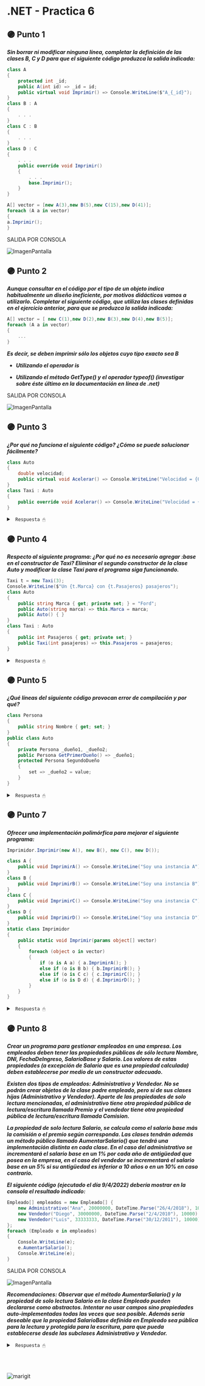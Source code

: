 # .NET - Practica 6


## 🟣 Punto 1

***Sin borrar ni modificar ninguna línea, completar la definición de las clases B, C y D para que el siguiente código produzca la salida indicada:***

~~~c#
class A
{
    protected int _id;
    public A(int id) => _id = id;
    public virtual void Imprimir() => Console.WriteLine($"A_{_id}");
}
class B : A
{
    . . .
}
class C : B
{
    . . .
}
class D : C
{
    . . .
    public override void Imprimir()
    {
        . . .
        base.Imprimir();
    }
}

A[] vector = [new A(3),new B(5),new C(15),new D(41)];
foreach (A a in vector)
{
a.Imprimir();
}
~~~

SALIDA POR CONSOLA

![ImagenPantalla](/../main/recursos/imagen11.png)


## 🟣 Punto 2

***Aunque consultar en el código por el tipo de un objeto indica habitualmente un diseño ineficiente, por motivos didácticos vamos a utilizarlo. Completar el siguiente código, que utiliza las clases definidas en el ejercicio anterior, para que se produzca la salida indicada:***

~~~c#
A[] vector = [ new C(1),new D(2),new B(3),new D(4),new B(5)];
foreach (A a in vector)
{
    ...
}
~~~

***Es decir, se deben imprimir sólo los objetos cuyo tipo exacto sea B***

* ***Utilizando el operador is***

* ***Utilizando el método GetType() y el operador typeof() (investigar sobre éste último en la documentación en línea de .net)***

SALIDA POR CONSOLA

![ImagenPantalla](/../main/recursos/imagen12.png)

## 🟣 Punto 3

***¿Por qué no funciona el siguiente código? ¿Cómo se puede solucionar fácilmente?***

~~~c#
class Auto
{
    double velocidad;
    public virtual void Acelerar() => Console.WriteLine("Velocidad = {0}", velocidad += 10);
}
class Taxi : Auto
{
    public override void Acelerar() => Console.WriteLine("Velocidad = {0}", velocidad += 5);
}
~~~

<details><summary> <code> Respuesta 🖱 </code></summary><br>
</details>

## 🟣 Punto 4

***Respecto al siguiente programa: ¿Por qué no es necesario agregar :base en el constructor de Taxi? Eliminar el segundo constructor de la clase Auto y modificar la clase Taxi para el programa siga funcionando.***

~~~c#
Taxi t = new Taxi(3);
Console.WriteLine($"Un {t.Marca} con {t.Pasajeros} pasajeros");
class Auto
{
    public string Marca { get; private set; } = "Ford";
    public Auto(string marca) => this.Marca = marca;
    public Auto() { }
}
class Taxi : Auto
{
    public int Pasajeros { get; private set; }
    public Taxi(int pasajeros) => this.Pasajeros = pasajeros;
}
~~~

<details><summary> <code> Respuesta 🖱 </code></summary><br>
</details>

## 🟣 Punto 5

***¿Qué líneas del siguiente código provocan error de compilación y por qué?***

~~~c#
class Persona
{
    public string Nombre { get; set; }
}
public class Auto
{
    private Persona _dueño1, _dueño2;
    public Persona GetPrimerDueño() => _dueño1;
    protected Persona SegundoDueño
    {
        set => _dueño2 = value;
    }
}
~~~

<details><summary> <code> Respuesta 🖱 </code></summary><br>
</details>

## 🟣 Punto 7

***Ofrecer una implementación polimórfica para mejorar el siguiente programa:***

~~~c#
Imprimidor.Imprimir(new A(), new B(), new C(), new D());

class A {
    public void ImprimirA() => Console.WriteLine("Soy una instancia A");
}
class B {
    public void ImprimirB() => Console.WriteLine("Soy una instancia B");
}
class C {
    public void ImprimirC() => Console.WriteLine("Soy una instancia C");
}
class D {
    public void ImprimirD() => Console.WriteLine("Soy una instancia D");
}
static class Imprimidor
{
    public static void Imprimir(params object[] vector)
    {
        foreach (object o in vector)
        {
            if (o is A a) { a.ImprimirA(); }
            else if (o is B b) { b.ImprimirB(); }
            else if (o is C c) { c.ImprimirC(); }
            else if (o is D d) { d.ImprimirD(); }
        }
    }
}
~~~

<details><summary> <code> Respuesta 🖱 </code></summary><br>
</details>

## 🟣 Punto 8

***Crear un programa para gestionar empleados en una empresa. Los empleados deben tener las propiedades públicas de sólo lectura Nombre, DNI, FechaDeIngreso, SalarioBase y Salario. Los valores de estas propiedades (a excepción de Salario que es una propiedad calculada) deben establecerse por medio de un constructor adecuado.***

***Existen dos tipos de empleados: Administrativo y Vendedor. No se podrán crear objetos de la clase padre empleado, pero sí de sus clases hijas (Administrativo y Vendedor). Aparte de las propiedades de solo lectura mencionadas, el administrativo tiene otra propiedad pública de lectura/escritura llamada Premio y el vendedor tiene otra propiedad pública de lectura/escritura llamada Comision.***

***La propiedad de solo lectura Salario, se calcula como el salario base más la comisión o el premio según corresponda. Las clases tendrán además un método público llamado AumentarSalario() que tendrá una implementación distinta en cada clase. En el caso del administrativo se incrementará el salario base en un 1% por cada año de antigüedad que posea en la empresa, en el caso del vendedor se incrementará el salario base en un 5% si su antigüedad es inferior a 10 años o en un 10% en caso contrario.***

***El siguiente código (ejecutado el día 9/4/2022) debería mostrar en la consola el resultado indicado:***

~~~c#
Empleado[] empleados = new Empleado[] {
    new Administrativo("Ana", 20000000, DateTime.Parse("26/4/2018"), 10000) {Premio=1000},
    new Vendedor("Diego", 30000000, DateTime.Parse("2/4/2010"), 10000) {Comision=2000},
    new Vendedor("Luis", 33333333, DateTime.Parse("30/12/2011"), 10000) {Comision=2000}
};
foreach (Empleado e in empleados)
{
    Console.WriteLine(e);
    e.AumentarSalario();
    Console.WriteLine(e);
}
~~~

SALIDA POR CONSOLA

![ImagenPantalla](/../main/recursos/imagen13.png)

***Recomendaciones: Observar que el método AumentarSalario() y la propiedad de solo lectura Salario en la clase Empleado pueden declararse como abstractos. Intentar no usar campos sino propiedades auto-implementadas todas las veces que sea posible. Además sería deseable que la propiedad SalarioBase definida en Empleado sea pública para la lectura y protegida para la escritura, para que pueda establecerse desde las subclases Administrativo y Vendedor.***

<details><summary> <code> Respuesta 🖱 </code></summary><br>
</details>

<br>
<br>
<br>


<p><img align="center" src="https://github.com/Marimari2342/Marimari2342/blob/main/firmagith.png" alt="marigit"/></p>